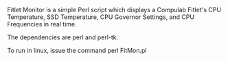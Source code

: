 Fitlet Monitor is a simple Perl script which displays a Compulab Fitlet's CPU Temperature, SSD Temperature, CPU Governor Settings, and CPU Frequencies in real time.

The dependencies are perl and perl-tk.

To run in linux, issue the command perl FitMon.pl
